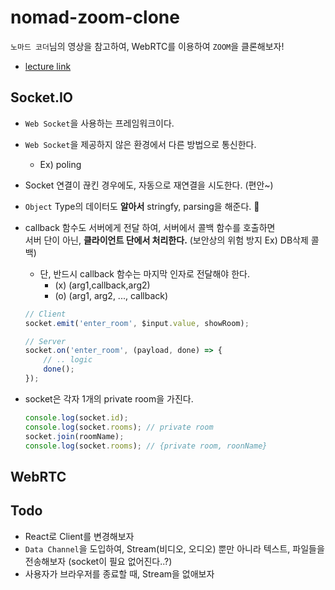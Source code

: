 # nomad-zoom-clone

`노마드 코더`님의 영상을 참고하여, WebRTC를 이용하여 `ZOOM`을 클론해보자!

-   [lecture link](https://nomadcoders.co/noom/lobby)

## Socket.IO

-   `Web Socket`을 사용하는 프레임워크이다.
-   `Web Socket`을 제공하지 않은 환경에서 다른 방법으로 통신한다.
    -   Ex) poling
-   Socket 연결이 끊킨 경우에도, 자동으로 재연결을 시도한다. (편안~)
-   `Object` Type의 데이터도 **알아서** stringfy, parsing을 해준다. 🚀
-   callback 함수도 서버에게 전달 하여, 서버에서 콜백 함수를 호출하면  
    서버 단이 아닌, **클라이언트 단에서 처리한다.** (보안상의 위험 방지 Ex) DB삭제 콜백)

    -   단, 반드시 callback 함수는 마지막 인자로 전달해야 한다.
        -   (x) (arg1,callback,arg2)
        -   (o) (arg1, arg2, ..., callback)

    ```js
    // Client
    socket.emit('enter_room', $input.value, showRoom);

    // Server
    socket.on('enter_room', (payload, done) => {
    	// .. logic
    	done();
    });
    ```

-   socket은 각자 1개의 private room을 가진다.
    ```js
    console.log(socket.id);
    console.log(socket.rooms); // private room
    socket.join(roomName);
    console.log(socket.rooms); // {private room, roonName}
    ```

## WebRTC

## Todo

-   React로 Client를 변경해보자
-   `Data Channel`을 도입하여, Stream(비디오, 오디오) 뿐만 아니라 텍스트, 파일들을 전송해보자 (socket이 필요 없어진다..?)
-   사용자가 브라우저를 종료할 때, Stream을 없애보자
